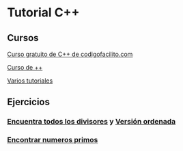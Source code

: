 # Tutorial C++


## Cursos

[Curso gratuito de C++ de codigofacilito.com	](https://codigofacilito.com/cursos/c-plus-plus)


[Curso de ++](http://c.conclase.net/curso/)

[Varios tutoriales](https://tutorialesenpdf.com/cplusplus/)

## Ejercicios

### [Encuentra todos los divisores](https://www.geeksforgeeks.org/find-divisors-natural-number-set-1/) y [Versión ordenada](https://www.geeksforgeeks.org/find-all-divisors-of-a-natural-number-set-2/)

### [Encontrar numeros primos](https://www.geeksforgeeks.org/program-to-find-the-nth-prime-number/)




